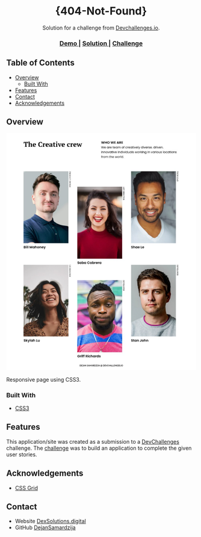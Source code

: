 <!-- Please update value in the {}  -->

<h1 align="center">{404-Not-Found}</h1>

<div align="center">
   Solution for a challenge from  <a href="http://devchallenges.io" target="_blank">Devchallenges.io</a>.
</div>

<div align="center">
  <h3>
    <a href="https://my-team-page-dev-challenges.netlify.app/">
      Demo
    </a>
    <span> | </span>
    <a href="https://github.com/DejanSamardzija/My-Team-Page">
      Solution
    </a>
    <span> | </span>
    <a href="https://devchallenges.io/challenges/wBunSb7FPrIepJZAg0sY">
      Challenge
    </a>
  </h3>
</div>

<!-- TABLE OF CONTENTS -->

## Table of Contents

- [Overview](#overview)
  - [Built With](#built-with)
- [Features](#features)
- [Contact](#contact)
- [Acknowledgements](#acknowledgements)

<!-- OVERVIEW -->

## Overview

![screenshot](https://github.com/DejanSamardzija/My-Team-Page/blob/main/My%20Team%20Page/assets/img/my-team-page-medium-screen.png)

Responsive page using CSS3.

### Built With

<!-- This section should list any major frameworks that you built your project using. Here are a few examples.-->

- [CSS3](https://developer.mozilla.org/en-US/docs/Archive/CSS3)


## Features

<!-- List the features of your application or follow the template. Don't share the figma file here :) -->

This application/site was created as a submission to a [DevChallenges](https://devchallenges.io/challenges) challenge. The [challenge](https://devchallenges.io/challenges/wBunSb7FPrIepJZAg0sY) was to build an application to complete the given user stories.


## Acknowledgements

<!-- This section should list any articles or add-ons/plugins that helps you to complete the project. This is optional but it will help you in the future. For exmpale -->

- [CSS Grid](https://css-tricks.com/snippets/css/complete-guide-grid/)


## Contact

- Website [DexSolutions.digital](https://{https://dexsolutions.digital/})
- GitHub [DejanSamardzija](https://{https://github.com/DejanSamardzija})


